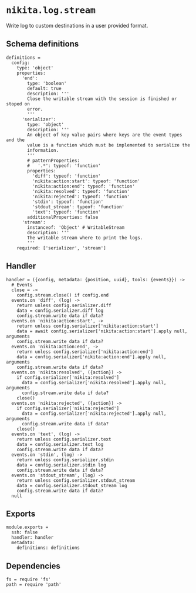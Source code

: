 
# `nikita.log.stream`

Write log to custom destinations in a user provided format.

## Schema definitions

    definitions =
      config:
        type: 'object'
        properties:
          'end':
            type: 'boolean'
            default: true
            description: '''
            Close the writable stream with the session is finished or stoped on
            error.
            '''
          'serializer':
            type: 'object'
            description: '''
            An object of key value pairs where keys are the event types and the
            value is a function which must be implemented to serialize the
            information.
            '''
            # patternProperties:
            #   '.*': typeof: 'function'
            properties:
              'diff': typeof: 'function'
              'nikita:action:start': typeof: 'function'
              'nikita:action:end': typeof: 'function'
              'nikita:resolved': typeof: 'function'
              'nikita:rejected': typeof: 'function'
              'stdin': typeof: 'function'
              'stdout_stream': typeof: 'function'
              'text': typeof: 'function'
            additionalProperties: false
          'stream':
            instanceof: 'Object' # WritableStream
            description: '''
            The writable stream where to print the logs.
            '''
        required: ['serializer', 'stream']

## Handler

    handler = ({config, metadata: {position, uuid}, tools: {events}}) ->
      # Events
      close = ->
        config.stream.close() if config.end
      events.on 'diff', (log) ->
        return unless config.serializer.diff
        data = config.serializer.diff log
        config.stream.write data if data?
      events.on 'nikita:action:start', ->
        return unless config.serializer['nikita:action:start']
        data = await config.serializer['nikita:action:start'].apply null, arguments
        config.stream.write data if data?
      events.on 'nikita:action:end', ->
        return unless config.serializer['nikita:action:end']
        data = config.serializer['nikita:action:end'].apply null, arguments
        config.stream.write data if data?
      events.on 'nikita:resolved', ({action}) ->
        if config.serializer['nikita:resolved']
          data = config.serializer['nikita:resolved'].apply null, arguments
          config.stream.write data if data?
        close()
      events.on 'nikita:rejected', ({action}) ->
        if config.serializer['nikita:rejected']
          data = config.serializer['nikita:rejected'].apply null, arguments
          config.stream.write data if data?
        close()
      events.on 'text', (log) ->
        return unless config.serializer.text
        data = config.serializer.text log
        config.stream.write data if data?
      events.on 'stdin', (log) ->
        return unless config.serializer.stdin
        data = config.serializer.stdin log
        config.stream.write data if data?
      events.on 'stdout_stream', (log) ->
        return unless config.serializer.stdout_stream
        data = config.serializer.stdout_stream log
        config.stream.write data if data?
      null

## Exports

    module.exports =
      ssh: false
      handler: handler
      metadata:
        definitions: definitions

## Dependencies

    fs = require 'fs'
    path = require 'path'

